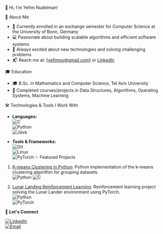 👋 Hi, I'm Yefim Nudelman!

🎯 About Me
- 🌱 Currently enrolled in an exchange semester for Computer Science at the University of Bonn, Germany
- 💻 Passionate about building scalable algorithms and efficient software systems
- 🚀 Always excited about new technologies and solving challenging problems
- 📬 Reach me at: [yefimnu@gmail.com] or [LinkedIn](https://www.linkedin.com/in/yefim-nudelman)

🎓 Education
- 🎓 B.Sc. in Mathematics and Computer Science, Tel Aviv University
- 🏅 Completed courses/projects in Data Structures, Algorithms, Operating Systems, Machine Learning

🛠 Technologies & Tools I Work With
- **Languages:**  
  ![C](https://img.shields.io/badge/-C-555555?style=flat&logo=c&logoColor=white)  
  ![Python](https://img.shields.io/badge/-Python-3776AB?style=flat&logo=python&logoColor=white)  
  ![Java](https://img.shields.io/badge/-Java-007396?style=flat&logo=java&logoColor=white)

- **Tools & Frameworks:**  
  ![Git](https://img.shields.io/badge/-Git-F05032?style=flat&logo=git&logoColor=white)  
  ![Linux](https://img.shields.io/badge/-Linux-FCC624?style=flat&logo=linux&logoColor=black)  
  ![PyTorch](https://img.shields.io/badge/-PyTorch-EE4C2C?style=flat&logo=pytorch&logoColor=white)
✨ Featured Projects

1. [K-means Clustering in Python](https://github.com/NudelMaster/Software_Project.git): Python implementation of the k-means clustering algorithm for grouping datasets.  
   ![Python](https://img.shields.io/badge/-Python-3776AB?style=flat&logo=python&logoColor=white)
   ![C](https://img.shields.io/badge/-C-555555?style=flat&logo=c&logoColor=white)    

3. [Lunar Landing Reinforcement Learning](https://github.com/NudelMaster/lunar-lander-rl): Reinforcement learning project solving the Lunar Lander environment using PyTorch.  
   ![Python](https://img.shields.io/badge/-Python-3776AB?style=flat&logo=python&logoColor=white)  
   ![PyTorch](https://img.shields.io/badge/-PyTorch-EE4C2C?style=flat&logo=pytorch&logoColor=white)

🚀 **Let's Connect**

[![LinkedIn](https://img.shields.io/badge/-LinkedIn-0A66C2?style=flat&logo=linkedin&logoColor=white)](https://www.linkedin.com/in/yefim-nudelman)  
[![Email](https://img.shields.io/badge/-Email-D14836?style=flat&logo=gmail&logoColor=white)](mailto:yefimnu@gmail.com)
